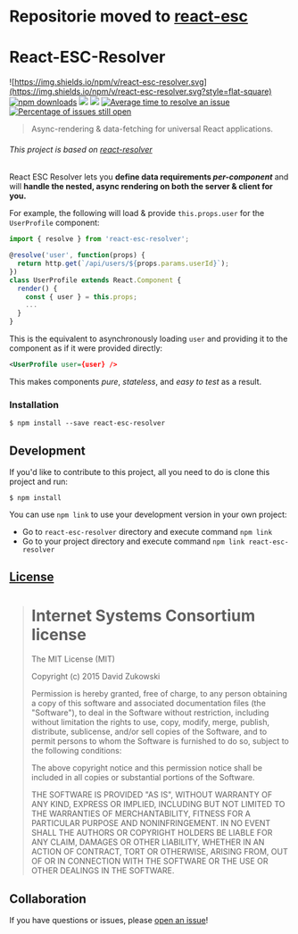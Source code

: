 # Repositorie moved to [react-esc](https://github.com/TriPss/react-esc)

# React-ESC-Resolver 
![https://img.shields.io/npm/v/react-esc-resolver.svg](https://img.shields.io/npm/v/react-esc-resolver.svg?style=flat-square) [![npm downloads](https://img.shields.io/npm/dt/react-esc-resolver.svg?maxAge=2592000&style=flat-square)](https://npm-stat.com/charts.html?package=react-esc-resolver) [![](https://img.shields.io/github/issues-raw/tripss/react-esc-resolver.svg?style=flat-square)](https://github.com/tripss/react-esc-resolver/issues) [![](https://img.shields.io/david/tripss/react-esc-resolver.svg?style=flat-square)](https://david-dm.org/tripss/react-esc-resolver#info=dependencies)
[![Average time to resolve an issue](http://isitmaintained.com/badge/resolution/tripss/react-esc-resolver.svg)](http://isitmaintained.com/project/tripss/react-esc-resolver "Average time to resolve an issue") [![Percentage of issues still open](http://isitmaintained.com/badge/open/tripss/react-esc-resolver.svg)](http://isitmaintained.com/project/tripss/react-esc-resolver "Percentage of issues still open")

> Async-rendering & data-fetching for universal React applications.

###### This project is based on [react-resolver](https://github.com/ericclemmons/react-resolver)
React ESC Resolver lets you **define data requirements _per-component_**
and will **handle the nested, async rendering on both the server & client for you.**

For example, the following will load & provide `this.props.user` for the
`UserProfile` component:

```js
import { resolve } from 'react-esc-resolver';

@resolve('user', function(props) {
  return http.get(`/api/users/${props.params.userId}`);
})
class UserProfile extends React.Component {
  render() {
    const { user } = this.props;
    ...
  }
}
```

This is the equivalent to asynchronously loading `user` and providing it to
the component as if it were provided directly:

```xml
<UserProfile user={user} />
```

This makes components _pure_, _stateless_, and _easy to test_ as a result.


### Installation
```shell
$ npm install --save react-esc-resolver
```

## Development

If you'd like to contribute to this project, all you need to do is clone
this project and run:

```shell
$ npm install
```
You can use `npm link` to use your development version in your own project:
- Go to `react-esc-resolver` directory and execute command `npm link`
- Go to your project directory and execute command `npm link react-esc-resolver`

## [License](https://github.com/tripss/react-esc-resolver/blob/master/LICENSE)

> Internet Systems Consortium license
> ===================================
>
> The MIT License (MIT)
>  
> Copyright (c) 2015 David Zukowski
>  
> Permission is hereby granted, free of charge, to any person obtaining a copy
> of this software and associated documentation files (the "Software"), to deal
> in the Software without restriction, including without limitation the rights
> to use, copy, modify, merge, publish, distribute, sublicense, and/or sell
> copies of the Software, and to permit persons to whom the Software is
> furnished to do so, subject to the following conditions:
>  
> The above copyright notice and this permission notice shall be included in all
> copies or substantial portions of the Software.
>  
> THE SOFTWARE IS PROVIDED "AS IS", WITHOUT WARRANTY OF ANY KIND, EXPRESS OR
> IMPLIED, INCLUDING BUT NOT LIMITED TO THE WARRANTIES OF MERCHANTABILITY,
> FITNESS FOR A PARTICULAR PURPOSE AND NONINFRINGEMENT. IN NO EVENT SHALL THE
> AUTHORS OR COPYRIGHT HOLDERS BE LIABLE FOR ANY CLAIM, DAMAGES OR OTHER
> LIABILITY, WHETHER IN AN ACTION OF CONTRACT, TORT OR OTHERWISE, ARISING FROM,
> OUT OF OR IN CONNECTION WITH THE SOFTWARE OR THE USE OR OTHER DEALINGS IN THE
> SOFTWARE.

## Collaboration

If you have questions or issues, please [open an issue](https://github.com/TriPSs/react-esc-resolver/issues)!
